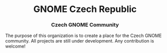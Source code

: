 <h1 align="center">GNOME Czech Republic</h1>
<h3 align="center">Czech GNOME Community</h3>

The purpose of this organization is to create a place for the Czech GNOME community. All projects are still under development. Any contribution is welcome!
